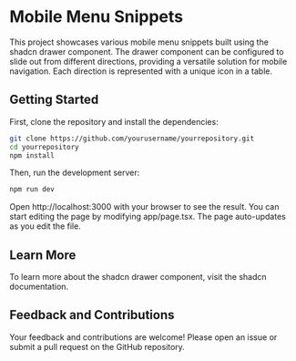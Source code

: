 # Mobile Menu Snippets

This project showcases various mobile menu snippets built using the shadcn drawer component. The drawer component can be configured to slide out from different directions, providing a versatile solution for mobile navigation. Each direction is represented with a unique icon in a table.

<!-- issueTable -->

<!-- issueTable -->

## Getting Started

First, clone the repository and install the dependencies:

```bash
git clone https://github.com/yourusername/yourrepository.git
cd yourrepository
npm install
```

Then, run the development server:

```bash
npm run dev
```

Open http://localhost:3000 with your browser to see the result. You can start editing the page by modifying app/page.tsx. The page auto-updates as you edit the file.

## Learn More

To learn more about the shadcn drawer component, visit the shadcn documentation.

## Feedback and Contributions

Your feedback and contributions are welcome! Please open an issue or submit a pull request on the GitHub repository.
